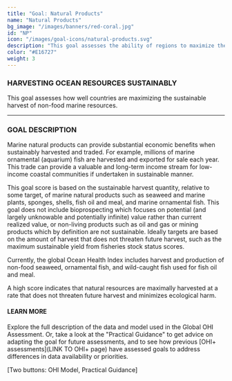 ```yaml
---
title: "Goal: Natural Products"
name: "Natural Products"
bg_image: "/images/banners/red-coral.jpg"
id: "NP"
icon: "/images/goal-icons/natural-products.svg"
description: "This goal assesses the ability of regions to maximize the sustainable harvest of living marine resources, such as corals, shells, seaweeds, and fish for the aquarium trade."
color: "#E16727"
weight: 3
---
```


### HARVESTING OCEAN RESOURCES SUSTAINABLY

This goal assesses how well countries are maximizing the sustainable harvest of non-food marine resources.


----

### GOAL DESCRIPTION

Marine natural products can provide substantial economic benefits when sustainably harvested and traded.  For example, millions of marine ornamental (aquarium) fish are harvested and exported for sale each year.  This trade can provide a valuable and long-term income stream for low-income coastal communities if undertaken in sustainable manner.

This goal score is based on the sustainable harvest quantity, relative to some target, of marine natural products such as seaweed and marine plants, sponges, shells, fish oil and meal, and marine ornamental fish.  This goal does not include bioprospecting which focuses on potential (and largely unknowable and potentially infinite) value rather than current realized value, or non-living products such as oil and gas or mining products which by definition are not sustainable. Ideally targets are based on the amount of harvest that does not threaten future harvest, such as the maximum sustainable yield from fisheries stock status scores. 

Currently, the global Ocean Health Index includes harvest and production of non-food seaweed, ornamental fish, and wild-caught fish used for fish oil and meal.  

A high score indicates that natural resources are maximally harvested at a rate that does not threaten future harvest and minimizes ecological harm.

#### LEARN MORE
Explore the full description of the data and model used in the Global OHI Assessment. Or, take a look at the "Practical Guidance" to get advice on adapting the goal for future assessments, and to see how previous [OHI+ assessments](LINK TO OHI+ page) have assessed goals to address differences in data availability or priorities.

[Two buttons: OHI Model, Practical Guidance]



